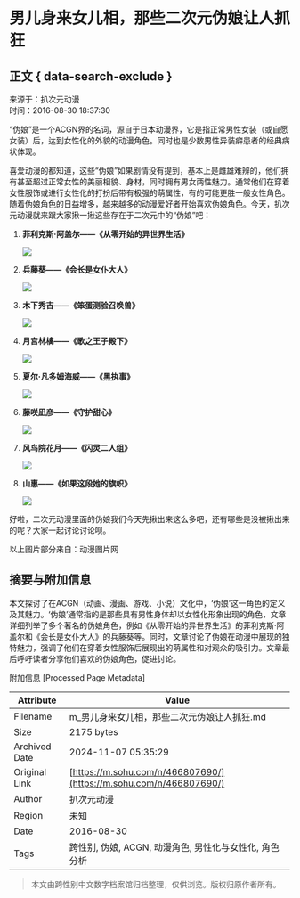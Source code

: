# 男儿身来女儿相，那些二次元伪娘让人抓狂

## 正文 { data-search-exclude }


来源于：扒次元动漫  
时间：2016-08-30 18:37:30

“伪娘”是一个ACGN界的名词，源自于日本动漫界，它是指正常男性女装（或自愿女装）后，达到女性化的外貌的动漫角色。同时也是少数男性异装癖患者的经典病状体现。

喜爱动漫的都知道，这些“伪娘”如果剧情没有提到，基本上是雌雄难辨的，他们拥有甚至超过正常女性的美丽相貌、身材，同时拥有男女两性魅力。通常他们在穿着女性服饰或进行女性化的打扮后带有极强的萌属性，有的可能更胜一般女性角色。随着伪娘角色的日益增多，越来越多的动漫爱好者开始喜欢伪娘角色。今天，扒次元动漫就来跟大家揪一揪这些存在于二次元中的“伪娘”吧：

1. **菲利克斯·阿盖尔——《从零开始的异世界生活》**

   ![](http://img.mp.itc.cn/upload/20160830/6bb44de9ab3944bd97aaa0d25b515a1a.png)

2. **兵藤葵——《会长是女仆大人》**

   ![](http://img.mp.itc.cn/upload/20160830/13c1c8c53c804ed09fcb53d3d0d91b83_th.jpeg)

3. **木下秀吉——《笨蛋测验召唤兽》**

   ![](http://img.mp.itc.cn/upload/20160830/bbdf80d9e6d14909893e0a3ae8953656_th.jpg)

4. **月宫林檎——《歌之王子殿下》**

   ![](http://img.mp.itc.cn/upload/20160830/df86466874844d569772223059aa44f9_th.jpg)

5. **夏尔·凡多姆海威——《黑执事》**

   ![](http://img.mp.itc.cn/upload/20160830/4cc08e78d4d941959550a57554d9b441_th.jpg)

6. **藤咲凪彦——《守护甜心》**

   ![](http://img.mp.itc.cn/upload/20160830/d6a46420ab99428a96508ac6edafd1aa_th.jpg)

7. **风鸟院花月——《闪灵二人组》**

   ![](http://img.mp.itc.cn/upload/20160830/9faaf16cb56c453eb5c8a95e8c233c43_th.jpg)

8. **山惠——《如果这段她的旗帜》**

   ![](http://img.mp.itc.cn/upload/20160830/5bb306420b694c559bd481b2e921a59d_th.jpg)

好啦，二次元动漫里面的伪娘我们今天先揪出来这么多吧，还有哪些是没被揪出来的呢？大家一起讨论讨论呗。

以上图片部分来自：动漫图片网

## 摘要与附加信息

<!-- tcd_abstract -->
本文探讨了在ACGN（动画、漫画、游戏、小说）文化中，‘伪娘’这一角色的定义及其魅力。‘伪娘’通常指的是那些具有男性身体却以女性化形象出现的角色，文章详细列举了多个著名的伪娘角色，例如《从零开始的异世界生活》的菲利克斯·阿盖尔和《会长是女仆大人》的兵藤葵等。同时，文章讨论了伪娘在动漫中展现的独特魅力，强调了他们在穿着女性服饰后展现出的萌属性和对观众的吸引力。文章最后呼吁读者分享他们喜欢的伪娘角色，促进讨论。
<!-- tcd_abstract_end -->

附加信息 [Processed Page Metadata]

| Attribute       | Value                                  |
|-----------------|----------------------------------------|
| Filename        | m_男儿身来女儿相，那些二次元伪娘让人抓狂.md                             |
| Size            | 2175 bytes                           |
| Archived Date   | 2024-11-07 05:35:29                             |
| Original Link   | [https://m.sohu.com/n/466807690/](https://m.sohu.com/n/466807690/)                       |
| Author          | 扒次元动漫                               |
| Region          | 未知                               |
| Date            | 2016-08-30                                 |
| Tags            | 跨性别, 伪娘, ACGN, 动漫角色, 男性化与女性化, 角色分析                                 |
>
> 本文由跨性别中文数字档案馆归档整理，仅供浏览。版权归原作者所有。
>